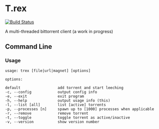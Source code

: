 # T.rex

[![Build Status](https://travis-ci.org/unblevable/T.rex.png)](https://travis-ci.org/unblevable/T.rex)

A multi-threaded bittorrent client (a work in progress)

## Command Line

### Usage

    usage: trex [file|url|magnet] [options]

    options:

    default                 add torrent and start leeching
    -c, --config            output config info
    -e, --exit              exit program
    -h, --help              output usage info (this)
    -l, --list [all]        list [active] torrents
    -p, --processes [n]     spawn up to [1000] processes when applicable
    -r, --remove            remove torrent
    -t, --toggle            toggle torrent as active/inactive
    -v, --version           show version number
